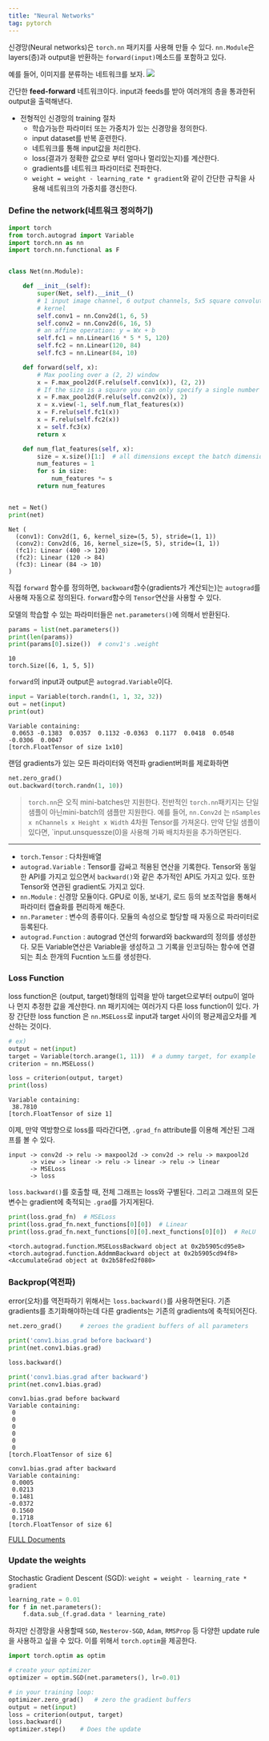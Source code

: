 ```yaml
---
title: "Neural Networks"
tag: pytorch
---
```


신경망(Neural networks)은 `torch.nn` 패키지를 사용해 만들 수 있다.
`nn.Module`은 layers(층)과 output을 반환하는 `forward(input)`메소드를 포함하고 있다.

예를 들어, 이미지를 분류하는 네트워크를 보자.
![](http://pytorch.org/tutorials/_images/mnist.png)

간단한 **feed-forward** 네트워크이다. input과 feeds를 받아 여러개의 층을 통과한뒤 output을 출력해낸다.

- 전형적인 신경망의 training 절차
	- 학습가능한 파라미터 또는 가중치가 있는 신경망을 정의한다.
	- input dataset를 반복 훈련한다.
	- 네트워크를 통해 input값을 처리한다.
	- loss(결과가 정확한 값으로 부터 얼마나 멀리있는지)를 계산한다.
	- gradients를 네트워크 파라미터로 전파한다.
	- `weight = weight - learning_rate * gradient`와 같이 간단한 규칙을 사용해 네트워크의 가중치를 갱신한다.

### Define the network(네트워크 정의하기)

```python
import torch
from torch.autograd import Variable
import torch.nn as nn
import torch.nn.functional as F


class Net(nn.Module):

    def __init__(self):
        super(Net, self).__init__()
        # 1 input image channel, 6 output channels, 5x5 square convolution
        # kernel
        self.conv1 = nn.Conv2d(1, 6, 5)
        self.conv2 = nn.Conv2d(6, 16, 5)
        # an affine operation: y = Wx + b
        self.fc1 = nn.Linear(16 * 5 * 5, 120)
        self.fc2 = nn.Linear(120, 84)
        self.fc3 = nn.Linear(84, 10)

    def forward(self, x):
        # Max pooling over a (2, 2) window
        x = F.max_pool2d(F.relu(self.conv1(x)), (2, 2))
        # If the size is a square you can only specify a single number
        x = F.max_pool2d(F.relu(self.conv2(x)), 2)
        x = x.view(-1, self.num_flat_features(x))
        x = F.relu(self.fc1(x))
        x = F.relu(self.fc2(x))
        x = self.fc3(x)
        return x

    def num_flat_features(self, x):
        size = x.size()[1:]  # all dimensions except the batch dimension
        num_features = 1
        for s in size:
            num_features *= s
        return num_features


net = Net()
print(net)
```
```
Net (
  (conv1): Conv2d(1, 6, kernel_size=(5, 5), stride=(1, 1))
  (conv2): Conv2d(6, 16, kernel_size=(5, 5), stride=(1, 1))
  (fc1): Linear (400 -> 120)
  (fc2): Linear (120 -> 84)
  (fc3): Linear (84 -> 10)
)
```
직접 `forward` 함수를 정의하면, `backwoard`함수(gradients가 계산되는)는 `autograd`를 사용해 자동으로 정의된다. `forward`함수의 `Tensor`연산을 사용할 수 있다.

모델의 학습할 수 있는 파라미터들은 `net.parameters()`에 의해서 반환된다.

```python
params = list(net.parameters())
print(len(params))
print(params[0].size())  # conv1's .weight
```
```
10
torch.Size([6, 1, 5, 5])
```

`forward`의 input과 output은 `autograd.Variable`이다.

```python
input = Variable(torch.randn(1, 1, 32, 32))
out = net(input)
print(out)
```
```
Variable containing:
 0.0653 -0.1383  0.0357  0.1132 -0.0363  0.1177  0.0418  0.0548 -0.0306  0.0047
[torch.FloatTensor of size 1x10]
```

랜덤 gradients가 있는 모든 파라미터와 역전파 gradient버퍼를 제로화하면

```python
net.zero_grad()
out.backward(torch.randn(1, 10))
```

> `torch.nn`은 오직 mini-batches만 지원한다. 전반적인 `torch.nn`패키지는  단일 샘플이 아닌mini-batch의 샘플만 지원한다.
예를 들어, `nn.Conv2d` 는 `nSamples x nChannels x Height x Width` 4차원 Tensor를 가져온다.
만약 단일 샘플이 있다면, `input.unsquessze(0)을 사용해 가짜 배치차원을 추가하면된다.

---
- `torch.Tensor` : 다차원배열
- `autograd.Variable` : Tensor를 감싸고 적용된 연산을 기록한다. Tensor와 동일한 API를 가지고 있으면서 `backward()`와 같은 추가적인 API도 가지고 있다. 또한 Tensor와 연관된 gradient도 가지고 있다.
- `nn.Module` : 신경망 모듈이다. GPU로 이동, 보내기, 로드 등의 보조작업을 통해서 파라미터 캡슐화를 편리하게 해준다.
- `nn.Parameter` : 변수의 종류이다. 모듈의 속성으로 할당할 때 자동으로 파라미터로 등록된다.
- `autograd.Function` : autograd 연산의 forward와 backward의 정의를 생성한다. 모든 Variable연산은 Variable을 생성하고 그 기록을 인코딩하는 함수에 연결되는 최소 한개의 Fucntion 노드를 생성한다.

### Loss Function
loss function은 (output, target)형태의 입력을 받아 target으로부터 outpu이 얼마나 먼지 추정한 값을 계산한다.
nn 패키지에는 여러가지 다른 loss function이 있다. 가장 간단한 loss function 은 `nn.MSELoss`로 input과 target 사이의 평균제곱오차를 계산하는 것이다.

```python
# ex)
output = net(input)
target = Variable(torch.arange(1, 11))  # a dummy target, for example
criterion = nn.MSELoss()

loss = criterion(output, target)
print(loss)
```
```
Variable containing:
 38.7810
[torch.FloatTensor of size 1]
```

이제, 만약 역방향으로 loss를 따라간다면, `.grad_fn` attribute를 이용해 계산된 그래프를 볼 수 있다.
```
input -> conv2d -> relu -> maxpool2d -> conv2d -> relu -> maxpool2d
      -> view -> linear -> relu -> linear -> relu -> linear
      -> MSELoss
      -> loss
```

`loss.backward()`를 호출할 때, 전체 그래프는 loss와 구별된다. 그리고 그래프의 모든 변수는 gradient에 축적되는 `.grad`를 가지게된다.

```python
print(loss.grad_fn)  # MSELoss
print(loss.grad_fn.next_functions[0][0])  # Linear
print(loss.grad_fn.next_functions[0][0].next_functions[0][0])  # ReLU
```

```
<torch.autograd.function.MSELossBackward object at 0x2b5905cd95e8>
<torch.autograd.function.AddmmBackward object at 0x2b5905cd94f8>
<AccumulateGrad object at 0x2b58fed2f080>
```

### Backprop(역전파)

error(오차)를 역전파하기 위해서는 `loss.backward()`를 사용하면된다. 기존 gradients를 초기화해야하는데 다른 gradients는 기존의 gradients에 축적되어진다.

```python
net.zero_grad()     # zeroes the gradient buffers of all parameters

print('conv1.bias.grad before backward')
print(net.conv1.bias.grad)

loss.backward()

print('conv1.bias.grad after backward')
print(net.conv1.bias.grad)
```
```
conv1.bias.grad before backward
Variable containing:
 0
 0
 0
 0
 0
 0
[torch.FloatTensor of size 6]

conv1.bias.grad after backward
Variable containing:
 0.0005
 0.0213
 0.1481
-0.0372
 0.1560
 0.1718
[torch.FloatTensor of size 6]
```

[FULL Documents](http://pytorch.org/docs/master/nn.html)

### Update the weights

Stochastic Gradient Descent (SGD): `weight = weight - learning_rate * gradient`

```python
learning_rate = 0.01
for f in net.parameters():
    f.data.sub_(f.grad.data * learning_rate)
```

하지만 신경망을 사용할때 `SGD`, `Nesterov-SGD`, `Adam`, `RMSProp` 등 다양한 update rule을 사용하고 싶을 수 있다. 이를 위해서 `torch.optim`을 제공한다.

```python
import torch.optim as optim

# create your optimizer
optimizer = optim.SGD(net.parameters(), lr=0.01)

# in your training loop:
optimizer.zero_grad()   # zero the gradient buffers
output = net(input)
loss = criterion(output, target)
loss.backward()
optimizer.step()    # Does the update
```